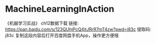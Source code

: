 # MachineLearningInAction
《机器学习实战》
ch12数据下载
链接: https://pan.baidu.com/s/123QUhjPcQ4itJRrR7mT4zw?pwd=j83c 提取码: j83c 复制这段内容后打开百度网盘手机App，操作更方便哦
